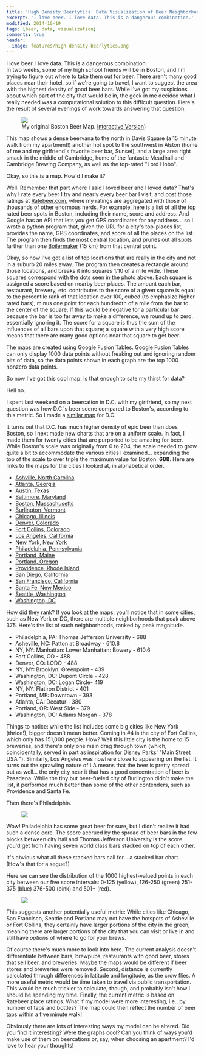 ```yaml
---
title: 'High Density Beerlytics: Data Visualization of Beer Neighborhoods'
excerpt: 'I love beer. I love data. This is a dangerous combination.'
modified: 2014-10-19
tags: [beer, data, visualization]
comments: true
header:
  image: features/high-density-beerlytics.png
---
```


I love beer. I love data. This is a dangerous combination.<br />In two
weeks, some of my high school friends will be in Boston, and I'm
trying to figure out where to take them out for beer. There aren't
many good places near their hotel, so if we're going to travel, I want
to suggest the area with the highest density of good beer bars. While
I've got my suspicions about which part of the city that would be in,
the geek in me decided what I really needed was a computational
solution to this difficult question. Here's the result of several
evenings of work towards answering that question:
 
<figure>
    <a href="http://theaigeek.files.wordpress.com/2014/03/bostonbeer.png"><img src="../images/maps/bostonbeer.png"></a>
    <figcaption>My original Boston Beer Map. <a href="https://www.google.com/fusiontables/embedviz?q=select+col0+from+1h5rKKLolfcBL_4W45wPDo1nxFRzySTk7HiY50Vv8+where+col1+%3E%3D+52&amp;viz=MAP&amp;h=false&amp;lat=42.36895682733851&amp;lng=-71.11746981218431&amp;t=1&amp;z=13&amp;l=col0&amp;y=2&amp;tmplt=2&amp;hml=ONE_COL_LAT_LNG">Interactive Version</a>)
    </figcaption>
</figure>



This map shows a dense beervana to the north in Davis Square (a 15
minute walk from my apartment!) another hot spot to the southwest in
Alston (home of me and my girlfriend's favorite beer bar, Sunset), and
a large area right smack in the middle of Cambridge, home of the
fantastic Meadhall and Cambridge Brewing Company, as well as the
top-rated "Lord Hobo". 

Okay, so this is a map. How'd I make it?

Well. Remember that part where I said I loved beer and I loved data?
That's why I rate every beer I try and nearly every beer bar I visit,
and post those ratings at [Ratebeer.com](http://www.ratebeer.com/user/101143/), where my
ratings are aggregated with those of thousands of other enormous
nerds. For example, 
[here](http://www.ratebeer.com/places/regions/boston/1120/21/) is a
list of all the top rated beer spots in Boston, including their name,
score and address. And Google has an API that lets you get GPS
coordinates for any address... so I wrote a python program that, given
the URL for a city's top-places list, provides the name,
GPS coordinates, and score of all the places on the list. The program
then finds the most central location, and prunes out all spots farther
than one [Boilermaker](http://www.boilermaker.com/events/15k/) (15 km)
from that central point.

Okay, so now I've got a list of top locations that are really in the
city and not in a suburb 20 miles away. The program then creates a
rectangle around those locations, and breaks it into squares 1/10 of a
mile wide. These squares correspond with the dots seen in the photo
above. Each square is assigned a score based on nearby beer
places. The amount each bar, restaurant, brewery, etc. contributes to
the score of a given square is equal to the percentile rank of that
location over 100, cubed (to emphasize higher rated bars), minus one
point for each hundredth of a mile from the bar to the center of the
square. If this would be negative for a particular bar because the bar
is too far away to make a difference, we round up to zero, essentially
ignoring it. The score for a square is thus the sum of the influences
of all bars upon that square; a square with a very high score means
that there are many good options near that square to get beer.

The maps are created using Google Fusion Tables. Google Fusion Tables
can only display 1000 data points without freaking out and ignoring
random bits of data, so the data points shown in each graph are the
top 1000 nonzero data points.

So now I've got this cool map. Is that enough to sate my thirst for
data?

Hell no.

I spent last weekend on a beercation in D.C. with my girlfriend, so my
next question was how D.C.'s beer scene compared to Boston's,
according to this metric. So I made a [similar map](https://www.google.com/fusiontables/embedviz?q=select+col0+from+1VDID_W4lzCYnu_w1QnznnzpJBO25QSbr0sbmC0cj+where+col1+%3E%3D+55&amp;viz=MAP&amp;h=false&amp;lat=38.91129893531125&amp;lng=-77.01868185845188&amp;t=1&amp;z=13&amp;l=col0&amp;y=2&amp;tmplt=2&amp;hml=ONE_COL_LAT_LNG)
for D.C.

It turns out that D.C. has much higher density of epic beer than does
Boston, so I next made new charts that are on a uniform scale. In
fact, I made them for twenty cities that are purported to be amazing
for beer. While Boston's scale was originally from 0 to 204, the scale
needed to grow quite a bit to accommodate the various cities I
examined... expanding the top of the scale to over triple the maximum
value for Boston: **688**. Here are links to the maps for
the cities I looked at, in alphabetical order. 

- [Ashville, North Carolina](https://www.google.com/fusiontables/embedviz?q=select+col0+from+1ietsc1eZShKHTRJTqs2VzJl3lobs3gCNXEnhGo44+where+col1+%3E%3D+29&amp;viz=MAP&amp;h=false&amp;lat=35.582524618884754&amp;lng=-82.56045087857461&amp;t=1&amp;z=13&amp;l=col0&amp;y=3&amp;tmplt=3&amp;hml=ONE_COL_LAT_LNG)
- [Atlanta, Georgia](https://www.google.com/fusiontables/embedviz?q=select+col0+from+1WVmgyLqFLR3PBoZJitzP8xFJLaaYN5kHUj-L2bSa+where+col1+%3E%3D+58&amp;viz=MAP&amp;h=false&amp;lat=33.75589338023893&amp;lng=-84.35556443954893&amp;t=1&amp;z=13&amp;l=col0&amp;y=3&amp;tmplt=3&amp;hml=ONE_COL_LAT_LNG)
- [Austin, Texas](https://www.google.com/fusiontables/embedviz?q=select+col0+from+1OM8-3XadgiNADiGVSTpa81-Q5g5x1v4cGEqY_4Dk+where+col1+%3E%3D+34&amp;viz=MAP&amp;h=false&amp;lat=30.281364232609405&amp;lng=-97.78105084597814&amp;t=1&amp;z=12&amp;l=col0&amp;y=2&amp;tmplt=2&amp;hml=ONE_COL_LAT_LNG)
- [Baltimore, Maryland](https://www.google.com/fusiontables/embedviz?q=select+col0+from+11p66mZ6Ig7J9M7_AggdgGVVAjqEAEEFuY5zFxRcO+where+col1+%3E%3D+33&amp;viz=MAP&amp;h=false&amp;lat=39.299628507099094&amp;lng=-76.59048724652814&amp;t=1&amp;z=12&amp;l=col0&amp;y=2&amp;tmplt=2&amp;hml=ONE_COL_LAT_LNG)
- [Boston, Massachusetts](https://www.google.com/fusiontables/embedviz?q=select+col0+from+1h5rKKLolfcBL_4W45wPDo1nxFRzySTk7HiY50Vv8+where+col1+%3E%3D+52&amp;viz=MAP&amp;h=false&amp;lat=42.367165371041494&amp;lng=-71.13671734407518&amp;t=1&amp;z=13&amp;l=col0&amp;y=3&amp;tmplt=3&amp;hml=ONE_COL_LAT_LNG)
- [Burlington, Vermont](https://www.google.com/fusiontables/embedviz?q=select+col0+from+1ZmOW1sA1k6NsY9dltyxvacWlXXqEiITAMqyOGhBw+where+col1+%3E%3D+1&amp;viz=MAP&amp;h=false&amp;lat=44.410930416816576&amp;lng=-73.15947187634674&amp;t=1&amp;z=12&amp;l=col0&amp;y=3&amp;tmplt=3&amp;hml=ONE_COL_LAT_LNG)
- [Chicago, Illinois](https://www.google.com/fusiontables/embedviz?q=select+col0+from+1g8MeiVwdqc1hYSiogrJ3L3MXPYxYsCmj5y5GJP8v+where+col1+%3E%3D+105&amp;viz=MAP&amp;h=false&amp;lat=41.91877998228945&amp;lng=-87.67696821278787&amp;t=1&amp;z=13&amp;l=col0&amp;y=2&amp;tmplt=2&amp;hml=ONE_COL_LAT_LNG)
- [Denver, Colorado](https://www.google.com/fusiontables/embedviz?q=select+col0+from+165cBmYEGv75s73g_qcIqvKa33URDVRX4Q6_MdU2j+where+col1+%3E%3D+62&amp;viz=MAP&amp;h=false&amp;lat=39.748554354695635&amp;lng=-104.98899211512742&amp;t=1&amp;z=13&amp;l=col0&amp;y=3&amp;tmplt=3&amp;hml=ONE_COL_LAT_LNG)
- [Fort Collins, Colorado](https://www.google.com/fusiontables/embedviz?q=select+col0+from+1pBThwtotxyBXG1muLPFheFCryQi6Ifs-amIHgqrA+where+col1+%3E%3D+28&amp;viz=MAP&amp;h=false&amp;lat=40.56651193425478&amp;lng=-105.06442470113359&amp;t=1&amp;z=13&amp;l=col0&amp;y=4&amp;tmplt=4&amp;hml=ONE_COL_LAT_LNG)
- [Los Angeles, California](https://www.google.com/fusiontables/embedviz?q=select+col0+from+19gswpHkxpAOQthyvX4twO3ADIGjPorEkkihYJRw1+where+col1+%3E%3D+42&amp;viz=MAP&amp;h=false&amp;lat=34.09201280510806&amp;lng=-118.27246501224415&amp;t=1&amp;z=12&amp;l=col0&amp;y=2&amp;tmplt=2&amp;hml=ONE_COL_LAT_LNG)
- [New York, New York](https://www.google.com/fusiontables/embedviz?q=select+col0+from+1eGlGUd5if7eTbn78Fu9sLlpFLcG-XC-XsAI-Ldgx+where+col1+%3E%3D+146&amp;viz=MAP&amp;h=false&amp;lat=40.711571924246684&amp;lng=-73.95419192691213&amp;t=1&amp;z=12&amp;l=col0&amp;y=3&amp;tmplt=3&amp;hml=ONE_COL_LAT_LNG)
- [Philadelphia, Pennsylvania](https://www.google.com/fusiontables/embedviz?q=select+col0+from+1U99876PUkXfTMkOaVW8qdi8T1mLlch19_WsU2DYJ+where+col1+%3E%3D+89&amp;viz=MAP&amp;h=false&amp;lat=39.950963809857235&amp;lng=-75.1482882430315&amp;t=1&amp;z=13&amp;l=col0&amp;y=2&amp;tmplt=2&amp;hml=ONE_COL_LAT_LNG)
- [Portland, Maine](https://www.google.com/fusiontables/embedviz?q=select+col0+from+1sHhtVmtJFXTS8u8Hc0GjTnkgTp1Qy1MaGRdNeoG6+where+col1+%3E%3D+1&amp;viz=MAP&amp;h=false&amp;lat=43.66861976458928&amp;lng=-70.28506927992281&amp;t=1&amp;z=13&amp;l=col0&amp;y=2&amp;tmplt=2&amp;hml=ONE_COL_LAT_LNG)
- [Portland, Oregon](https://www.google.com/fusiontables/embedviz?q=select+col0+from+1wTsgDgxDbaHEw8eYdWkui88-kwzy8L99mZ272RIW+where+col1+%3E%3D+92&amp;viz=MAP&amp;h=false&amp;lat=45.532491182819065&amp;lng=-122.64669387437664&amp;t=1&amp;z=13&amp;l=col0&amp;y=3&amp;tmplt=3&amp;hml=ONE_COL_LAT_LNG)
- [Providence, Rhode Island](https://www.google.com/fusiontables/embedviz?q=select+col0+from+1zj-4hKdXts7WbfGhw1Z3QoWAiQsa5L2ESiwZEcRa+where+col1+%3E%3D+17&amp;viz=MAP&amp;h=false&amp;lat=41.774970377792776&amp;lng=-71.40554913207501&amp;t=1&amp;z=12&amp;l=col0&amp;y=2&amp;tmplt=2&amp;hml=ONE_COL_LAT_LNG)
- [San Diego, California](https://www.google.com/fusiontables/embedviz?q=select+col0+from+1C6E7Zn_86cyKNGFutuphjCrQ0wKxEckbpg7lVN_C+where+col1+%3E%3D+71&amp;viz=MAP&amp;h=false&amp;lat=32.7667853759319&amp;lng=-117.14709162894529&amp;t=1&amp;z=12&amp;l=col0&amp;y=2&amp;tmplt=2&amp;hml=ONE_COL_LAT_LNG)
- [San Francisco, California](https://www.google.com/fusiontables/embedviz?q=select+col0+from+1Ift6CsdZm6GEDnKBHsfRQGPC8OzHW5XKI-4YyWh7+where+col1+%3E%3D+57&amp;viz=MAP&amp;h=false&amp;lat=37.76607347218969&amp;lng=-122.3951745509951&amp;t=1&amp;z=13&amp;l=col0&amp;y=3&amp;tmplt=3&amp;hml=ONE_COL_LAT_LNG)
- [Santa Fe, New Mexico](https://www.google.com/fusiontables/embedviz?q=select+col0+from+1orHxGO0t5WbJyh0D4ch5vPMuDenzJprIo3WF3mQ9+where+col1+%3E%3D+1&amp;viz=MAP&amp;h=false&amp;lat=35.611005019258364&amp;lng=-106.03424617920315&amp;t=1&amp;z=12&amp;l=col0&amp;y=2&amp;tmplt=2&amp;hml=ONE_COL_LAT_LNG)
- [Seattle, Washington](https://www.google.com/fusiontables/embedviz?q=select+col0+from+1ts_ElA9innykK4OJWUP8yqHag_5nxwlkkZ-b8YY1+where+col1+%3E%3D+77&amp;viz=MAP&amp;h=false&amp;lat=47.62611815229102&amp;lng=-122.33865672378147&amp;t=1&amp;z=12&amp;l=col0&amp;y=2&amp;tmplt=2&amp;hml=ONE_COL_LAT_LNG)
- [Washington, DC](https://www.google.com/fusiontables/embedviz?q=select+col0+from+1VDID_W4lzCYnu_w1QnznnzpJBO25QSbr0sbmC0cj+where+col1+%3E%3D+55&amp;viz=MAP&amp;h=false&amp;lat=38.906373258931914&amp;lng=-77.0357407077866&amp;t=1&amp;z=13&amp;l=col0&amp;y=3&amp;tmplt=3&amp;hml=ONE_COL_LAT_LNG)


How did they rank? If you look at the maps, you'll notice that in some cities, such as New York or DC, there are multiple neighborhoods that peak above 375. Here's the list of such neighborhoods, ranked by peak magnitude.

- Philadelphia, PA: Thomas Jefferson University - 688
- Asheville, NC: Patton at Broadway - 610.8
- NY, NY: Manhattan: Lower Manhattan: Bowery - 610.6
- Fort Collins, CO - 488
- Denver, CO: LODO - 488
- NY, NY: Brooklyn: Greenpoint - 439
- Washington, DC: Dupont Circle - 428
- Washington, DC: Logan Circle- 419
- NY, NY: Flatiron District - 401
- Portland, ME: Downtown - 393
- Atlanta, GA: Decatur - 380
- Portland, OR: West Side - 379
- Washington, DC: Adams Morgan - 378

Things to notice: while the list includes some big cities like New
York (thrice!), bigger doesn't mean better. Coming in #4 is the city
of Fort Collins, which only has 151,000 people. How? Well this little
city is the home to 15 breweries, and there's only one main drag
through town (which, coincidentally, served in part as inspiration for
Disney Parks' "Main Street USA "). Similarly, Los Angeles was nowhere
close to appearing on the list. It turns out the sprawling nature of
LA means that the beer is pretty spread out as well... the only city
near it that has a good concentration of beer is Pasadena. While the
tiny but beer-fueled city of Burlington didn't make the list, it
performed much better than some of the other contenders, such as
Providence and Santa Fe.  

Then there's Philadelphia.
<figure>
  <img src="../images/maps/philly-post1.png"/>
</figure>

Wow! Philadelphia has some great beer for sure, but I didn't realize
it had such a dense core. The score accrued by the spread of beer bars
in the few blocks between city hall and Thomas Jefferson University is
the score you'd get from having seven world class bars stacked on top
of each other. 

It's obvious what all these stacked bars call for... a stacked bar
chart. (How's that for a segue?)

Here we can see the distribution of the 1000 highest-valued points in each city between our five score intervals: 0-125 (yellow), 126-250 (green) 251-375 (blue) 376-500 (pink) and 501+ (red).

<figure><img src="http://theaigeek.files.wordpress.com/2014/03/stackedbars2.png"></figure>

This suggests another potentially useful metric: While cities like
Chicago, San Francisco, Seattle and Portland may not have the hotspots
of Asheville or Fort Collins, they certainly have larger portions of
the city in the green, meaning there are larger portions of the city
that you can visit or live in and still have <em>options</em> of where
to go for your brews. 

Of course there's much more to look into here. The current analysis
doesn't differentiate between bars, brewpubs, restaurants with good
beer, stores that sell beer, and breweries. Maybe the maps would be
different if beer stores and breweries were removed. Second, distance
is currently calculated through differences in latitude and longitude,
as the crow flies. A more useful metric would be time taken to travel
via public transportation. This would be much trickier to calculate,
though, and probably isn't how I should be spending my time. Finally,
the current metric is based on Ratebeer place ratings. What if my
model were more interesting, i.e., by number of taps and bottles? The
map could then reflect the number of beer taps within a five minute
walk! 

Obviously there are lots of interesting ways my model can be
altered. Did you find it interesting? Were the graphs cool? Can you
think of ways you'd make use of them on beercations or, say, when
choosing an apartment? I'd love to hear your thoughts!
